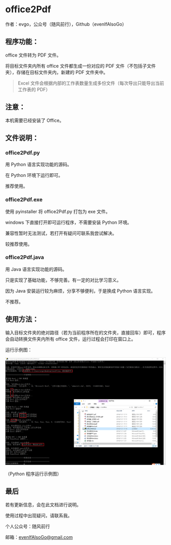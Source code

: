 # office2Pdf

作者：evgo，公众号（随风前行），Github（evenIfAlsoGo）

## 程序功能：

office 文件转为 PDF 文件。

将目标文件夹内所有 office 文件都生成一份对应的 PDF 文件（不包括子文件夹），存储在目标文件夹内，新建的 PDF 文件夹中。

>  Excel 文件会根据内部的工作表数量生成多份文件（每次导出只能导出当前工作表的 PDF）

## 注意：

本机需要已经安装了 Office。

## 文件说明：

### office2Pdf.py

用 Python 语言实现功能的源码。

在 Python 环境下运行即可。

推荐使用。

### office2Pdf.exe

使用 pyinstaller 将 office2Pdf.py 打包为 exe 文件。

windows 下直接打开即可运行程序，不需要安装 Python 环境。

兼容性暂时无法测试，若打开有疑问可联系我尝试解决。

较推荐使用。

### office2Pdf.java

用 Java 语言实现功能的源码。

只是实现了基础功能，不够完善。有一定的对比学习意义。

因为 Java 安装运行较为麻烦，分享不够便利，于是换成 Python 语言实现。

不推荐。

## 使用方法：

输入目标文件夹的绝对路径（若为当前程序所在的文件夹，直接回车）即可，程序会自动转换文件夹内所有 office 文件，运行过程会打印在窗口上。

运行示例图：

![py运行示例](https://github.com/evenIfAlsoGo/someTools/blob/master/office2Pdf/example.png)

（Python 程序运行示例图）

## 最后

若有更新信息，会在此文档进行说明。



使用过程中出现疑问，请联系我。

个人公众号：随风前行

邮箱：evenIfAlsoGo@gmail.com
